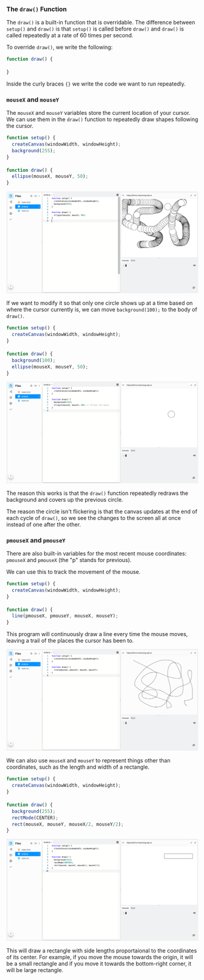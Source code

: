 ### The `draw()` Function

The `draw()` is a built-in function that is overridable. The difference between `setup()` and `draw()` is that `setup()` is called before `draw()` and `draw()` is called repeatedly at a rate of 60 times per second. 

To override `draw()`, we write the following:

```javascript
function draw() {
  
}
```

Inside the curly braces `{}` we write the code we want to run repeatedly.

### `mouseX` and `mouseY`

The `mouseX` and `mouseY` variables store the current location of your cursor. We can use them in the `draw()` function to repeatedly draw shapes following the cursor.

```javascript
function setup() {
  createCanvas(windowWidth, windowHeight);
  background(255);
}

function draw() {
  ellipse(mouseX, mouseY, 50);
}
```

![](../../Images/Basic_Example.png)

If we want to modify it so that only one circle shows up at a time based on where the cursor currently is, we can move `background(100);` to the body of `draw()`.

```javascript
function setup() {
  createCanvas(windowWidth, windowHeight);
}

function draw() {
  background(100);
  ellipse(mouseX, mouseY, 50);
}
```

![](../../Images/Mouse_Circle.png)

The reason this works is that the `draw()` function repeatedly redraws the background and covers up the previous circle. 

The reason the circle isn't flickering is that the canvas updates at the end of each cycle of `draw()`, so we see the changes to the screen all at once instead of one after the other.

### `pmouseX` and `pmouseY`

There are also built-in variables for the most recent mouse coordinates: `pmouseX` and `pmouseX` (the "p" stands for previous).

We can use this to track the movement of the mouse.

```js
function setup() {
  createCanvas(windowWidth, windowHeight);
}

function draw() {
  line(pmouseX, pmouseY, mouseX, mouseY);
}
```

This program will continuously draw a line every time the mouse moves, leaving a trail of the places the cursor has been to.

![](../../Images/Mouse_Trail.png)

We can also use `mouseX` and `mouseY` to represent things other than coordinates, such as the length and width of a rectangle.


```js
function setup() {
  createCanvas(windowWidth, windowHeight);
}

function draw() {
  background(255);
  rectMode(CENTER);
  rect(mouseX, mouseY, mouseX/2, mouseY/2);
}
```

![](../../Images/Proportional_Rectangle.png)

This will draw a rectangle with side lengths proportaional to the coordinates of its center. For example, if you move the mouse towards the origin, it will be a small rectangle and if you move it towards the bottom-right corner, it will be large rectangle.
